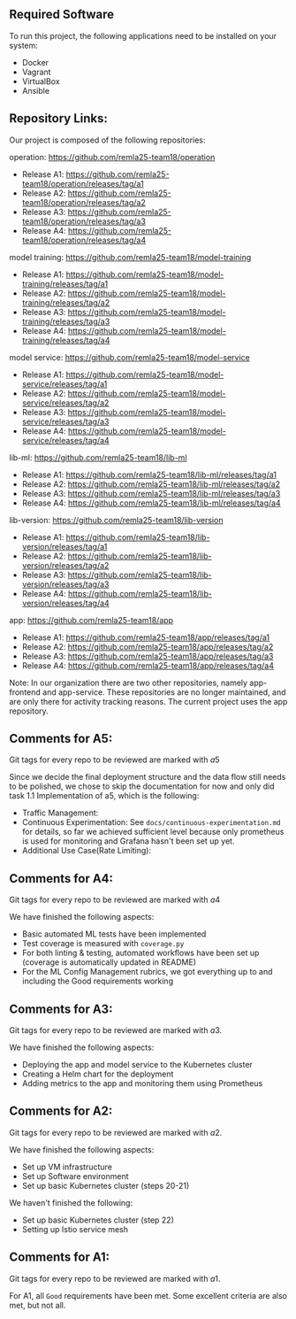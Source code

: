 ## Required Software

To run this project, the following applications need to be installed on your system:

- Docker
- Vagrant
- VirtualBox
- Ansible

## Repository Links:

Our project is composed of the following repositories:

operation: https://github.com/remla25-team18/operation

- Release A1: https://github.com/remla25-team18/operation/releases/tag/a1
- Release A2: https://github.com/remla25-team18/operation/releases/tag/a2
- Release A3: https://github.com/remla25-team18/operation/releases/tag/a3
- Release A4: https://github.com/remla25-team18/operation/releases/tag/a4

model training: https://github.com/remla25-team18/model-training

- Release A1: https://github.com/remla25-team18/model-training/releases/tag/a1
- Release A2: https://github.com/remla25-team18/model-training/releases/tag/a2
- Release A3: https://github.com/remla25-team18/model-training/releases/tag/a3
- Release A4: https://github.com/remla25-team18/model-training/releases/tag/a4

model service: https://github.com/remla25-team18/model-service

- Release A1: https://github.com/remla25-team18/model-service/releases/tag/a1
- Release A2: https://github.com/remla25-team18/model-service/releases/tag/a2
- Release A3: https://github.com/remla25-team18/model-service/releases/tag/a3
- Release A4: https://github.com/remla25-team18/model-service/releases/tag/a4

lib-ml: https://github.com/remla25-team18/lib-ml

- Release A1: https://github.com/remla25-team18/lib-ml/releases/tag/a1
- Release A2: https://github.com/remla25-team18/lib-ml/releases/tag/a2
- Release A3: https://github.com/remla25-team18/lib-ml/releases/tag/a3
- Release A4: https://github.com/remla25-team18/lib-ml/releases/tag/a4

lib-version: https://github.com/remla25-team18/lib-version

- Release A1: https://github.com/remla25-team18/lib-version/releases/tag/a1
- Release A2: https://github.com/remla25-team18/lib-version/releases/tag/a2
- Release A3: https://github.com/remla25-team18/lib-version/releases/tag/a3
- Release A4: https://github.com/remla25-team18/lib-version/releases/tag/a4

app: https://github.com/remla25-team18/app

- Release A1: https://github.com/remla25-team18/app/releases/tag/a1
- Release A2: https://github.com/remla25-team18/app/releases/tag/a2
- Release A3: https://github.com/remla25-team18/app/releases/tag/a3
- Release A4: https://github.com/remla25-team18/app/releases/tag/a4
  
Note: In our organization there are two other repositories, namely app-frontend and app-service. These repositories are no longer maintained, and are only there for activity tracking reasons. The current project uses the app repository.

## Comments for A5:

Git tags for every repo to be reviewed are marked with $a5$

Since we decide the final deployment structure and the data flow still needs to be polished, we chose to skip the documentation for now and only did task 1.1 Implementation of a5, which is the following:

- Traffic Management: 
- Continuous Experimentation: See `docs/continuous-experimentation.md` for details, so far we achieved sufficient level because only prometheus is used for monitoring and Grafana hasn't been set up yet.
- Additional Use Case(Rate Limiting):

## Comments for A4:

Git tags for every repo to be reviewed are marked with $a4$

We have finished the following aspects:
- Basic automated ML tests have been implemented
- Test coverage is measured with `coverage.py`
- For both linting & testing, automated workflows have been set up (coverage is automatically updated in README)
- For the ML Config Management rubrics, we got everything up to and including the Good requirements working


## Comments for A3:

Git tags for every repo to be reviewed are marked with $a3$.

We have finished the following aspects:
- Deploying the app and model service to the Kubernetes cluster
- Creating a Helm chart for the deployment
- Adding metrics to the app and monitoring them using Prometheus

## Comments for A2:

Git tags for every repo to be reviewed are marked with $a2$.

We have finished the following aspects:

- Set up VM infrastructure
- Set up Software environment
- Set up basic Kubernetes cluster (steps 20-21)

We haven't finished the following:

- Set up basic Kubernetes cluster (step 22)
- Setting up Istio service mesh

## Comments for A1:

Git tags for every repo to be reviewed are marked with $a1$.

For A1, all `Good` requirements have been met. Some excellent criteria are also met, but not all.
